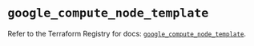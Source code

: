 # `google_compute_node_template`

Refer to the Terraform Registry for docs: [`google_compute_node_template`](https://registry.terraform.io/providers/hashicorp/google/5.19.0/docs/resources/compute_node_template).

